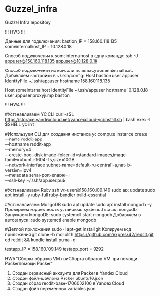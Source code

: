 # Guzzel_infra
Guzzel Infra repository

!!! HW3 !!!

Данные для подключения:
bastion_IP = 158.160.118.135
someinternalhost_IP = 10.128.0.18

Способ подключения к someinternalhost в одну команду:
ssh -J appuser@158.160.118.135 appuser@10.128.0.18

Способ подключения из консоли по алиасу someinternalhost:
Добавляем настройки в ~/.ssh/config:
Host bastion
  user appuser
  IdentityFile ~/.ssh/appuser
  hostname 158.160.118.135

Host someinternalhost
  IdentityFile ~/.ssh/appuser
  hostname 10.128.0.18
  user appuser
  proxyjump bastion


!!! HW4 !!!

#Устанавливаем YC CLI
curl -sSL https://storage.yandexcloud.net/yandexcloud-yc/install.sh | bash
exec -l $SHELL
yc init

#Используем CLI для создания инстанса
yc compute instance create \
  --name reddit-app \
  --hostname reddit-app \
  --memory=4 \
  --create-boot-disk image-folder-id=standard-images,image-family=ubuntu-1604-lts,size=10GB \
  --network-interface subnet-name=default-ru-central1-a,nat-ip-version=ipv4 \
  --metadata serial-port-enable=1 \
  --ssh-key ~/.ssh/appuser.pub

#Устанавливаем Ruby
ssh yc-user@158.160.109.149
sudo apt update
sudo apt install -y ruby-full ruby-bundler build-essential

#Устанавливаем MongoDB
sudo apt update
sudo apt install mongodb -y
Проверяем корректность установки:
systemctl status mongodb
Запускаем MongoDB:
sudo systemctl start mongodb
Добавляем в автозапуск:
sudo systemctl enable mongodb

#Деплой приложения
sudo -i apt-get install git
Копируем код приложения
git clone -b monolith https://github.com/express42/reddit.git
cd reddit && bundle install
puma -d


testapp_IP = 158.160.109.149
testapp_port = 9292

HW5 "Сборка образов VM приСборка образов VM при помощи Packerпомощи Packer"

1) Создан сервисный аккаунта для Packer в Yandex.Cloud
2) Создан файл-шаблона Packer ubuntu16.json
3) Создан образ reddit-base-1706002106 в Yandex.Cloud
4) Создан файл переменных variables.json
